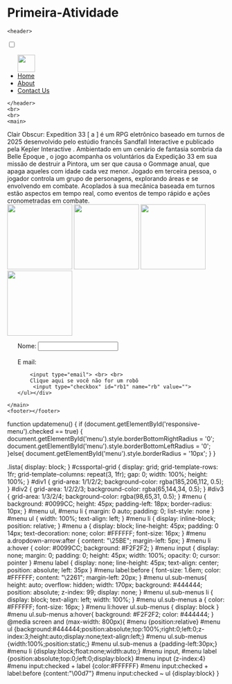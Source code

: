 # Primeira-Atividade

<!DOCTYPE html>
<html lang="en">
<head>
    <meta charset="UTF-8">
    <meta name="viewport" content="width=device-width, initial-scale=1.0">
    <title>Document</title>
    <link rel="stylesheet" href="css/projeto1.css">
    <link rel="stylesheet" href="Js/jS.JS">
</head>

<body>
    
    <header>
<nav id='menu'>
  <input type='checkbox' id='responsive-menu' onclick='updatemenu()'><label></label>
  <ul>
    <img src="Imagem/expedition.jpg" alt="" width="40px" height="40px">
    <li><a href='http://'>Home</a></li>
    <li><a href='http://'>About</a></li>
    <li><a href='http://'>Contact Us</a></li>
  </ul>
</nav>

    </header>
    <br>
    <br>
    <main>
<div id="cssportal-grid">
	<div id="div1">Clair Obscur: Expedition 33 [ a ] é um RPG eletrônico baseado em turnos de 2025 desenvolvido pelo estúdio francês Sandfall Interactive e publicado pela Kepler Interactive . Ambientado em um cenário de fantasia sombria da Belle Époque , o jogo acompanha os voluntários da Expedição 33 em sua missão de destruir a Pintora, um ser que causa o Gommage anual, que apaga aqueles com idade cada vez menor. Jogado em terceira pessoa, o jogador controla um grupo de personagens, explorando áreas e se envolvendo em combate. Acoplados à sua mecânica baseada em turnos estão aspectos em tempo real, como eventos de tempo rápido e ações cronometradas em combate.</div>
	<div id="div2"><img src="quarta imagemdiv.jpg" alt="" width="150px" height="150px">
    <img src="segunda imagemdiv.jpg" alt="" width="150px" height="150px">
<img src="primeira imagemdiv.jpg" alt="" width="150px" height="150px">
<img src="terceiraimagemdiv.jpg" alt="" width="150px" height="150px"></div>
	<div id="div3"><ul>
        Nome:
        <input type="Nome">
        <br> <br> E mail:
        
        <input type="email"> <br> <br>
        Clique aqui se você não for um robô
         <input type="checkbox" id="rb1" name="rb" value="">
    </ul></div>
</div>

    </main>
    <footer></footer>
</body>
</html>

function updatemenu() {
  if (document.getElementById('responsive-menu').checked == true) {
    document.getElementById('menu').style.borderBottomRightRadius = '0';
    document.getElementById('menu').style.borderBottomLeftRadius = '0';
  }else{
    document.getElementById('menu').style.borderRadius = '10px';
  }
}



.lista{
display: block;
}
#cssportal-grid {
	display: grid;
	grid-template-rows: 1fr;
	grid-template-columns: repeat(3, 1fr);
	gap: 0;
	width: 100%;
	height: 100%;
}
#div1 {
	grid-area: 1/1/2/2;
	background-color: rgba(185,206,112, 0.5);
}
#div2 {
	grid-area: 1/2/2/3;
	background-color: rgba(65,144,34, 0.5);
}
#div3 {
	grid-area: 1/3/2/4;
	background-color: rgba(98,65,31, 0.5);
}
#menu {
	background: #0099CC;
	height: 45px;
	padding-left: 18px;
	border-radius: 10px;
}
#menu ul, #menu li {
	margin: 0 auto;
	padding: 0;
	list-style: none
}
#menu ul {
	width: 100%;
	text-align: left;
}
#menu li {
	display: inline-block;
	position: relative;
}
#menu a {
	display: block;
	line-height: 45px;
	padding: 0 14px;
	text-decoration: none;
	color: #FFFFFF;
	font-size: 16px;
}
#menu a.dropdown-arrow:after {
	content: "\25BE";
	margin-left: 5px;
}
#menu li a:hover {
	color: #0099CC;
	background: #F2F2F2;
}
#menu input {
	display: none;
	margin: 0;
	padding: 0;
	height: 45px;
	width: 100%;
	opacity: 0;
	cursor: pointer
}
#menu label {
	display: none;
	line-height: 45px;
	text-align: center;
	position: absolute;
	left: 35px
}
#menu label:before {
	font-size: 1.6em;
	color: #FFFFFF;
	content: "\2261"; 
	margin-left: 20px;
}
#menu ul.sub-menus{
	height: auto;
	overflow: hidden;
	width: 170px;
	background: #444444;
	position: absolute;
	z-index: 99;
	display: none;
}
#menu ul.sub-menus li {
	display: block;
	text-align: left;
	width: 100%;
}
#menu ul.sub-menus a {
	color: #FFFFFF;
	font-size: 16px;
}
#menu li:hover ul.sub-menus {
	display: block
}
#menu ul.sub-menus a:hover{
	background: #F2F2F2;
	color: #444444;
}
@media screen and (max-width: 800px){
	#menu {position:relative}
	#menu ul {background:#444444;position:absolute;top:100%;right:0;left:0;z-index:3;height:auto;display:none;text-align:left;}
	#menu ul.sub-menus {width:100%;position:static;}
	#menu ul.sub-menus a {padding-left:30px;}
	#menu li {display:block;float:none;width:auto;}
	#menu input, #menu label {position:absolute;top:0;left:0;display:block}
	#menu input {z-index:4}
	#menu input:checked + label {color:#FFFFFF}
	#menu input:checked + label:before {content:"\00d7"}
	#menu input:checked ~ ul {display:block}
}
